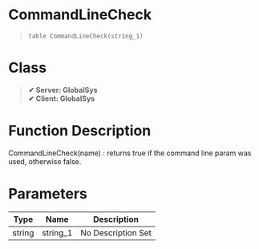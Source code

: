 # CommandLineCheck
> `table CommandLineCheck(string_1)`
# Class
> __✔ Server: GlobalSys__  
> __✔ Client: GlobalSys__  
# Function Description
CommandLineCheck(name) : returns true if the command line param was used, otherwise false.
# Parameters
Type|Name|Description
--|--|--
string|string_1|No Description Set

